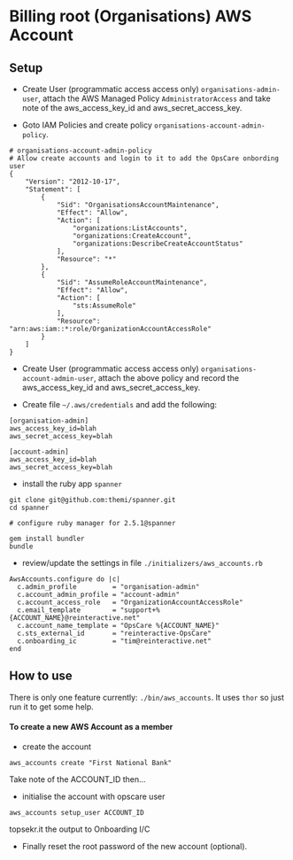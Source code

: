 # Billing root (Organisations) AWS Account

## Setup 

* Create User (programmatic access access only) `organisations-admin-user`, attach the AWS Managed Policy `AdministratorAccess` and take note of the aws_access_key_id and aws_secret_access_key.

* Goto IAM Policies and create policy `organisations-account-admin-policy`.

```
# organisations-account-admin-policy
# Allow create accounts and login to it to add the OpsCare onbording user
{
    "Version": "2012-10-17",
    "Statement": [
        {
            "Sid": "OrganisationsAccountMaintenance",
            "Effect": "Allow",
            "Action": [
                "organizations:ListAccounts",
                "organizations:CreateAccount",
                "organizations:DescribeCreateAccountStatus"
            ],
            "Resource": "*"
        },
        {
            "Sid": "AssumeRoleAccountMaintenance",
            "Effect": "Allow",
            "Action": [
                "sts:AssumeRole"
            ],
            "Resource": "arn:aws:iam::*:role/OrganizationAccountAccessRole"
        }
    ]
}
```

* Create User (programmatic access access only) `organisations-account-admin-user`, attach the above policy and record the aws_access_key_id and aws_secret_access_key.

* Create file `~/.aws/credentials` and add the following:

```
[organisation-admin]
aws_access_key_id=blah
aws_secret_access_key=blah

[account-admin]
aws_access_key_id=blah
aws_secret_access_key=blah
```

* install the ruby app `spanner`

```
git clone git@github.com:themi/spanner.git
cd spanner

# configure ruby manager for 2.5.1@spanner

gem install bundler
bundle
```

* review/update the settings in file `./initializers/aws_accounts.rb`

```
AwsAccounts.configure do |c|
  c.admin_profile         = "organisation-admin"
  c.account_admin_profile = "account-admin"
  c.account_access_role   = "OrganizationAccountAccessRole"
  c.email_template        = "support+%{ACCOUNT_NAME}@reinteractive.net"
  c.account_name_template = "OpsCare %{ACCOUNT_NAME}"
  c.sts_external_id       = "reinteractive-OpsCare"
  c.onboarding_ic         = "tim@reinteractive.net"
end
```


## How to use

There is only one feature currently: `./bin/aws_accounts`.  It uses `thor` so just run it to get some help. 


#### To create a new AWS Account as a member

* create the account

```
aws_accounts create "First National Bank"
```

Take note of the ACCOUNT_ID then...


* initialise the account with opscare user


```
aws_accounts setup_user ACCOUNT_ID
```

topsekr.it the output to Onboarding I/C 


* Finally reset the root password of the new account (optional).

